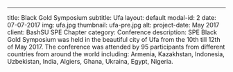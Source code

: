 ---
title: Black Gold Symposium
subtitle: Ufa
layout: default
modal-id: 2
date: 07-07-2017
img: ufa.jpg
thumbnail: ufa-pre.jpg
alt: 
project-date: May 2017
client: BashSU SPE Chapter
category: Conference
description: SPE Black Gold Symposium was held in the beautiful city of Ufa from the 10th till 12th of May 2017. The conference was attended by 95 participants from different countries from around the world including: Armenia, Kazakhstan, Indonesia, Uzbekistan, India, Algiers, Ghana, Ukraina, Egypt, Nigeria.